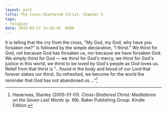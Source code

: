 ```yaml
---
layout: post
title: The Cross-Shattered Christ, Chapter 5
tags:
- religion
date: 2015-03-27 14:42:42 -0500
---
```


It is telling that the cry from the cross, "My God, my God, why have you forsaken me?" is followed by the simple declaration, "I thirst." We thirst for God, not because God has forsaken us, nor because we have forsaken God. We simply thirst for God — we thirst for God's mercy, we thirst for God's justice in this world, we thirst to be loved by God's people as God loves us. Relief from that thirst is "...found in the body and blood of our Lord that forever slakes our thirst. So refreshed, we become for the world the reminder that God has not abandoned us...."[^1]


[^1]: Hauerwas, Stanley (2005-01-01). *Cross-Shattered Christ: Meditations on the Seven Last Words* (p. 69). Baker Publishing Group. Kindle Edition. 
